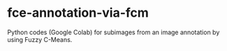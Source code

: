 # fce-annotation-via-fcm
Python codes (Google Colab) for subimages from an image annotation by using Fuzzy C-Means.
